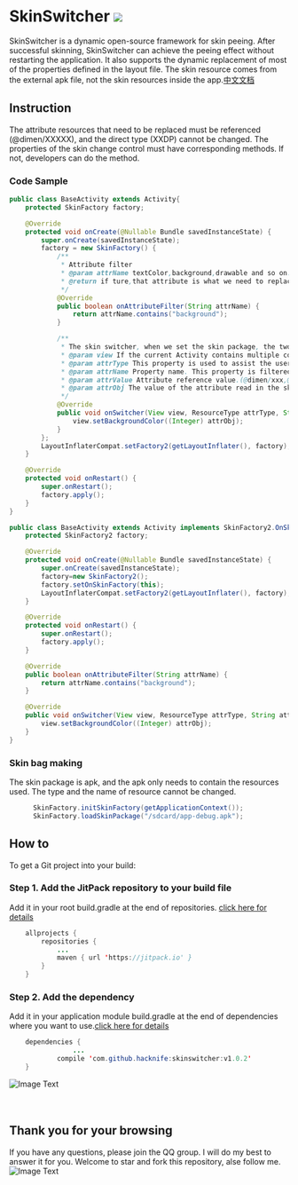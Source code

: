 # SkinSwitcher  [![](https://jitpack.io/v/hacknife/skinswitcher.svg)](https://jitpack.io/#hacknife/skinswitcher)
SkinSwitcher is a dynamic open-source framework for skin peeing. After successful skinning, SkinSwitcher can achieve the peeing effect without restarting the application. It also supports the dynamic replacement of most of the properties defined in the layout file. The skin resource comes from the external apk file, not the skin resources inside the app.[中文文档](https://github.com/hacknife/SkinSwitcher/blob/master/README.md)
## Instruction
The attribute resources that need to be replaced must be referenced (@dimen/XXXXX), and the direct type (XXDP) cannot be changed. The properties of the skin change control must have corresponding methods. If not, developers can do the method.
### Code Sample
```Java
public class BaseActivity extends Activity{
    protected SkinFactory factory;

    @Override
    protected void onCreate(@Nullable Bundle savedInstanceState) {
        super.onCreate(savedInstanceState);
        factory = new SkinFactory() {
            /**
             * Attribute filter
             * @param attrName textColor,background,drawable and so on.
             * @return if ture,that attribute is what we need to replace.
             */
            @Override
            public boolean onAttributeFilter(String attrName) {
                return attrName.contains("background");
            }

            /**
             * The skin switcher, when we set the skin package, the two methods (onAttributeFilter, onSwitcher) will be called.
             * @param view If the current Activity contains multiple controls that need to be changed, this method also corresponds to the number of times the user needs to determine the type of the view.
             * @param attrType This property is used to assist the user to determine the type of resource that the current view needs to replace. (string,mipmap,drawable,dimen,color and so on)
             * @param attrName Property name. This property is filtered through the onAttributeFilter method. The user can set the properties of the View by calling the corresponding method to achieve the purpose of skin change.（textColor,background,drawable and so on）
             * @param attrValue Attribute reference value.(@dimen/xxx,@color/xxxx,@mimap/xxxx and so on)
             * @param attrObj The value of the attribute read in the skin package.
             */
            @Override
            public void onSwitcher(View view, ResourceType attrType, String attrName, String attrValue, Object attrObj) {
                view.setBackgroundColor((Integer) attrObj);
            }
        };
        LayoutInflaterCompat.setFactory2(getLayoutInflater(), factory);
    }

    @Override
    protected void onRestart() {
        super.onRestart();
        factory.apply();
    }
}
```

```Java
public class BaseActivity extends Activity implements SkinFactory2.OnSkinFactory {
    protected SkinFactory2 factory;

    @Override
    protected void onCreate(@Nullable Bundle savedInstanceState) {
        super.onCreate(savedInstanceState);
        factory=new SkinFactory2();
        factory.setOnSkinFactory(this);
        LayoutInflaterCompat.setFactory2(getLayoutInflater(), factory);
    }

    @Override
    protected void onRestart() {
        super.onRestart();
        factory.apply();
    }

    @Override
    public boolean onAttributeFilter(String attrName) {
        return attrName.contains("background");
    }

    @Override
    public void onSwitcher(View view, ResourceType attrType, String attrName, String attrValue, Object attrObj) {
        view.setBackgroundColor((Integer) attrObj);
    }
}

```
### Skin bag making
The skin package is apk, and the apk only needs to contain the resources used. The type and the name of resource cannot be changed. 
```Java
      SkinFactory.initSkinFactory(getApplicationContext());
      SkinFactory.loadSkinPackage("/sdcard/app-debug.apk");
```
## How to
To get a Git project into your build:
### Step 1. Add the JitPack repository to your build file
Add it in your root build.gradle at the end of repositories.   [click here for details](https://github.com/hacknife/CarouselBanner/blob/master/root_build.gradle.png)
```Java
	allprojects {
		repositories {
			...
			maven { url 'https://jitpack.io' }
		}
	}
```
### Step 2. Add the dependency
Add it in your application module build.gradle at the end of dependencies where you want to use.[click here for details](https://github.com/hacknife/CarouselBanner/blob/master/application_build.gradle.png)
```Java
	dependencies {
                ...
	        compile 'com.github.hacknife:skinswitcher:v1.0.2'
	}
```
![Image Text](https://github.com/hacknife/SkinSwitcher/blob/master/skinswitcher.gif)
<br><br><br>
## Thank you for your browsing
If you have any questions, please join the QQ group. I will do my best to answer it for you. Welcome to star and fork this repository, alse follow me.
<br>
![Image Text](https://github.com/hacknife/CarouselBanner/blob/master/qq_group.png)
 
